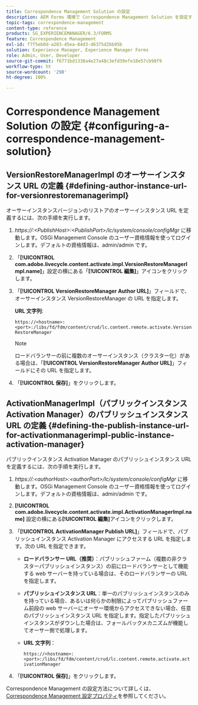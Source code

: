 ```yaml
---
title: Correspondence Management Solution の設定
description: AEM Forms 環境で Correspondence Management Solution を設定する方法について説明します。
topic-tags: correspondence-management
content-type: reference
products: SG_EXPERIENCEMANAGER/6.3/FORMS
feature: Correspondence Management
exl-id: f7f5eb0d-a283-45ea-84d3-d6375d2bb95b
solution: Experience Manager, Experience Manager Forms
role: Admin, User, Developer
source-git-commit: f6771bd1338a4e27a48c3efd39efe18e57cb98f9
workflow-type: ht
source-wordcount: '298'
ht-degree: 100%

---
```


# Correspondence Management Solution の設定 {#configuring-a-correspondence-management-solution}

## VersionRestoreManagerImpl のオーサーインスタンス URL の定義 {#defining-author-instance-url-for-versionrestoremanagerimpl}

オーサーインスタンスバージョンのリストアのオーサーインスタンス URL を定義するには、次の手順を実行します。

1. *https://:&lt;PublishHost>:&lt;PublishPort>/lc/system/console/configMgr* に移動します。OSGi Management Console のユーザー資格情報を使ってログインします。デフォルトの資格情報は、admin/admin です。
1. 「**[!UICONTROL com.adobe.livecycle.content.activate.impl.VersionRestoreManagerImpl.name]**」設定の横にある「**[!UICONTROL 編集]**」アイコンをクリックします。
1. 「**[!UICONTROL VersionRestoreManager Author URL]**」フィールドで、オーサーインスタンス VersionRestoreManager の URL を指定します。

   **URL 文字列**:

   `https://<hostname>:<port>:/libs/fd/fdm/content/crud/lc.content.remote.activate.VersionRestoreManager`

   >[!NOTE]
   >
   >ロードバランサーの前に複数のオーサーインスタンス（クラスター化）がある場合は、「**[!UICONTROL VersionRestoreManager Author URL]**」フィールドにその URL を指定します。

1. 「**[!UICONTROL 保存]**」をクリックします。

## ActivationManagerImpl（パブリックインスタンス Activation Manager）のパブリッシュインスタンス URL の定義 {#defining-the-publish-instance-url-for-activationmanagerimpl-public-instance-activation-manager}

パブリックインスタンス Activation Manager のパブリッシュインスタンス URL を定義するには、次の手順を実行します。

1. *https://:&lt;authorHost>:&lt;authorPort>/lc/system/console/configMgr* に移動します。OSGi Management Console のユーザー資格情報を使ってログインします。デフォルトの資格情報は、admin/admin です。
1. **[!UICONTROL com.adobe.livecycle.content.activate.impl.ActivationManagerImpl.name]** 設定の横にある&#x200B;**[!UICONTROL 編集]**&#x200B;アイコンをクリックします。
1. 「**[!UICONTROL ActivationManager Publish URL]**」フィールドで、パブリッシュインスタンス Activation Manager にアクセスする URL を指定します。次の URL を指定できます。

   * **ロードバランサー URL（推奨）**：パブリッシュファーム（複数の非クラスターパブリッシュインスタンス）の前にロードバランサーとして機能する web サーバーを持っている場合は、そのロードバランサーの URL を指定します。
   * **パブリッシュインスタンス URL**：単一のパブリッシュインスタンスのみを持っている場合、あるいは何らかの制限によってパブリッシュファーム前段の web サーバーにオーサー環境からアクセスできない場合、任意のパブリッシュインスタンス URL を指定します。指定したパブリッシュインスタンスがダウンした場合は、フォールバックメカニズムが機能してオーサー側で処理します。
   * **URL 文字列**：

     `https://<hostname>:<port>:/libs/fd/fdm/content/crud/lc.content.remote.activate.activationManager`

1. 「**[!UICONTROL 保存]**」をクリックします。

Correspondence Management の設定方法について詳しくは、[Correspondence Management 設定プロパティ](https://helpx.adobe.com/jp/aem-forms/6-2/cm-configuration-properties.html)を参照してください。
